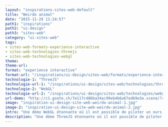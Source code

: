```yaml
---
layout: "inspirations-sites-web-default"
title: "Weirdo animal"
date: "2015-11-29 11:24:57"
path1: "inspirations"
path2: "ui-design"
path3: "sites-web"
category: "ui-sites-web"
tags:
- sites-web-formats-experience-interactive
- sites-web-technologies-threejs
- sites-web-technologies-webgl
theme:
theme-url:
format: "experience interactive"
format-url: "/inspirations/ui-design/sites-web/formats/experience-interactive/"
technologie-1: "ThreeJS"
technologie-url-1: "/inspirations/ui-design/sites-web/technologies/threejs/"
technologie-2: "WebGL"
technologie-url-2: "/inspirations/ui-design/sites-web/technologies/webgl/"
url-demo: "http://c1.goote.ch/7e117c486ba34ac99eb4b6a67ed69e3e.scene/?ref=MagazineduWebdesign"
image: "inspiration-ui-design-site-web-weirdo-animal-1.jpg"
image-2: "inspiration-ui-design-site-web-weirdo-animal-2.jpg"
intro: "Une démo WebGL étonnante où il est possible de piloter un ours."
description: "Une démo ThreeJS étonnante où il est possible de piloter un ours."
---
```

